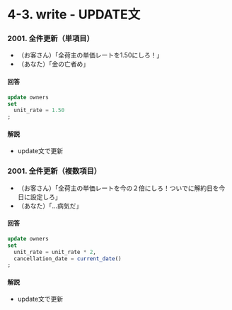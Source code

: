 # 4-3. write - UPDATE文

### 2001. 全件更新（単項目）
- （お客さん）「全荷主の単価レートを1.50にしろ！」
- （あなた）「金の亡者め」

#### 回答
```sql
update owners 
set 
  unit_rate = 1.50
;
```

#### 解説
- update文で更新

### 2001. 全件更新（複数項目）
- （お客さん）「全荷主の単価レートを今の２倍にしろ！ついでに解約日を今日に設定しろ」
- （あなた）「...病気だ」

#### 回答
```sql
update owners 
set 
  unit_rate = unit_rate * 2,
  cancellation_date = current_date()
;
```

#### 解説
- update文で更新